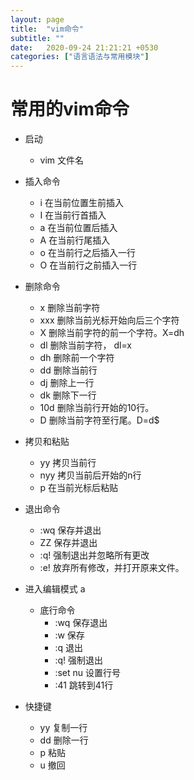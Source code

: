 ```yaml
---
layout: page
title:  "vim命令"
subtitle: ""
date:   2020-09-24 21:21:21 +0530
categories: ["语言语法与常用模块"]
---
```


# 常用的vim命令

- 启动
    - vim 文件名

- 插入命令
    - i 在当前位置生前插入
    - I 在当前行首插入
    - a 在当前位置后插入
    - A 在当前行尾插入
    - o 在当前行之后插入一行
    - O 在当前行之前插入一行

- 删除命令
    - x 删除当前字符
    - xxx 删除当前光标开始向后三个字符
    - X 删除当前字符的前一个字符。X=dh
    - dl 删除当前字符， dl=x
    - dh 删除前一个字符
    - dd 删除当前行
    - dj 删除上一行
    - dk 删除下一行
    - 10d 删除当前行开始的10行。
    - D 删除当前字符至行尾。D=d$

- 拷贝和粘贴
    - yy 拷贝当前行
    - nyy 拷贝当前后开始的n行
    - p  在当前光标后粘贴

- 退出命令
    - :wq 保存并退出
    - ZZ 保存并退出
    - :q! 强制退出并忽略所有更改
    - :e! 放弃所有修改，并打开原来文件。

- 进入编辑模式 a
    - 底行命令
        - :wq 保存退出
        - :w 保存
        - :q 退出
        - :q! 强制退出
        - :set nu 设置行号
        - :41 跳转到41行
 - 快捷键
 	- yy 复制一行
 	- dd 删除一行
 	- p  粘贴
 	- u 撤回

